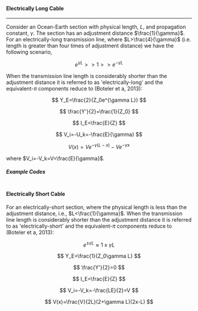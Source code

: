 <!-- 
Author(s): Shibaji Chakraborty, Xueling Shi

Disclaimer:
SCUBAS is under the MIT license found in the root directory LICENSE.md 
Everyone is permitted to copy and distribute verbatim copies of this license 
document.

This version of the MIT Public License incorporates the terms
and conditions of MIT General Public License.
-->
#### Electrically Long Cable
---
Consider an Ocean-Earth section with physical length, $L$, and propagation constant, $\gamma$. The section has an adjustment distance $\frac{1}{\gamma}$. For an electrically-long transmission line, where $L>\frac{4}{\gamma}$ (i.e. length is greater than four times of adjustment distance) we have the following scenario,

$$
e^{\gamma L}>>1>>e^{-\gamma L}
$$

When the transmission line length is considerably shorter than the adjustment distance it is referred to as 'electrically-long' and the equivalent-$\pi$ components reduce to (Boteler et a, 2013):

$$
Y_E=\frac{2}{Z_0e^{\gamma L}}
$$

$$
\frac{Y'}{2}=\frac{1}{Z_0}
$$

$$
I_E=\frac{E}{Z}
$$

$$
V_i=-U_k=-\frac{E}{\gamma}
$$

$$
V(x)=Ve^{-\gamma (L-x)}-Ve^{-\gamma x}
$$

where $V_i=-V_k=V=\frac{E}{\gamma}$.

##### Example Codes
``` py

```

#### Electrically Short Cable
For an electrically-short section, where the physical length is less than the adjustment distance, i.e., $L<\frac{1}{\gamma}$. When the transmission line length is considerably shorter than the adjustment distance it is referred to as 'electrically-short' and the equivalent-$\pi$ components reduce to (Boteler et a, 2013):

$$
e^{\pm\gamma L}\approx 1\pm\gamma L
$$

$$
Y_E=\frac{1}{Z_0\gamma L}
$$

$$
\frac{Y'}{2}=0
$$

$$
I_E=\frac{E}{Z}
$$

$$
V_i=-V_k=-\frac{LE}{2}=V
$$

$$
V(x)=\frac{V}{2L}(2+\gamma L)(2x-L)
$$